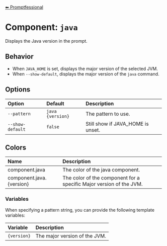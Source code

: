 [⬅ Promptfessional](../README.md#documentation)

# Component: `java`

Displays the Java version in the prompt.

## Behavior

- When `JAVA_HOME` is set, displays the major version of the selected JVM.
- When `--show-default`, displays the major version of the `java` command.

## Options

|Option|Default|Description|
|:--|:--|:--|
|`--pattern`|`java {version}`|The pattern to use.|
|`--show-default`|`false`|Still show if JAVA_HOME is unset.|

## Colors

|Name|Description|
|:--|:--|
|component.java|The color of the java component.|
|component.java.{version}|The color of the component for a specific Major version of the JVM.|

### Variables

When specifying a pattern string, you can provide the following template variables:

| Variable            | Description                                                  |
| :------------------ | :----------------------------------------------------------- |
| `{version}`         | The major version of the JVM.                                |
